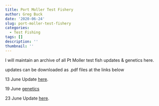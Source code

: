 ```yaml
---
title: Port Moller Test Fishery
author: Greg Buck
date: '2020-06-24'
slug: port-moller-test-fishery
categories:
  - Test Fishing
tags: []
description: ''
thumbnail: ''
---
```



I will maintain an archive of all Pt Moller test fish updates & genetics here.

updates can be downloaded as .pdf files at the links below

13 June Update [here](/CatchUpdateJune13.pdf).

19 June [genetics](/PMgeneticsinseasonJune19.pdf)

23 June Update [here](/CatchUpdate_June23.pdf).


